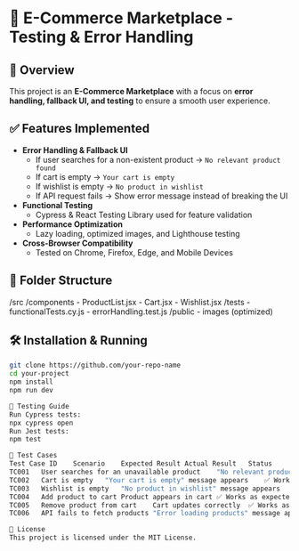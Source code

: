 # 🛒 E-Commerce Marketplace - Testing & Error Handling

## 📌 Overview
This project is an **E-Commerce Marketplace** with a focus on **error handling, fallback UI, and testing** to ensure a smooth user experience.

## ✅ Features Implemented
- **Error Handling & Fallback UI**
  - If user searches for a non-existent product → `No relevant product found`
  - If cart is empty → `Your cart is empty`
  - If wishlist is empty → `No product in wishlist`
  - If API request fails → Show error message instead of breaking the UI
- **Functional Testing**
  - Cypress & React Testing Library used for feature validation
- **Performance Optimization**
  - Lazy loading, optimized images, and Lighthouse testing
- **Cross-Browser Compatibility**
  - Tested on Chrome, Firefox, Edge, and Mobile Devices

## 📂 Folder Structure
/src /components - ProductList.jsx - Cart.jsx - Wishlist.jsx /tests - functionalTests.cy.js - errorHandling.test.js /public - images (optimized)

## 🛠 Installation & Running
```sh
git clone https://github.com/your-repo-name
cd your-project
npm install
npm run dev

🚀 Testing Guide
Run Cypress tests:
npx cypress open
Run Jest tests:
npm test

📝 Test Cases
Test Case ID	Scenario	Expected Result	Actual Result	Status
TC001	User searches for an unavailable product	"No relevant product found" message appears	✅ Works as expected	✅ Passed
TC002	Cart is empty	"Your cart is empty" message appears	✅ Works as expected	✅ Passed
TC003	Wishlist is empty	"No product in wishlist" message appears	✅ Works as expected	✅ Passed
TC004	Add product to cart	Product appears in cart	✅ Works as expected	✅ Passed
TC005	Remove product from cart	Cart updates correctly	✅ Works as expected	✅ Passed
TC006	API fails to fetch products	"Error loading products" message appears	✅ Works as expected	✅ Passed

📜 License
This project is licensed under the MIT License.
